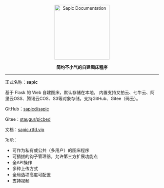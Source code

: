 <p align="center">
  <a href="https://sapic.rtfd.vip/" target="_blank">
    <img src="https://sapic.rtfd.vip/zh_CN/latest/_images/sapic.png" alt="Sapic Documentation" width="180">
  </a>
</p>
<p align="center">
  <b>简约不小气的自建图床程序</b>
</p>

---
正式名称：**sapic**

基于 Flask 的 Web 自建图床，默认存储在本地， 内置支持又拍云、七牛云、阿里云OSS、腾讯云COS、S3等对象存储，支持GitHub、Gitee（码云）。

GitHub：[sapicd/sapic](https://github.com/sapicd/sapic)

Gitee：[staugur/picbed](https://gitee.com/staugur/picbed)

文档：[sapic.rtfd.vip](https://sapic.rtfd.vip)

功能：

- 可作为私有或公共（多用户）的图床程序
- 可插拔的钩子管理器，允许第三方扩展功能点
- 全API操作
- 多种上传方式
- 全局选项高度可配置
- 支持视频
